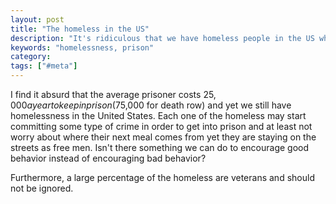 ```yaml
---
layout: post
title: "The homeless in the US"
description: "It's ridiculous that we have homeless people in the US when it costs $25,000 to keep someone in prison for a year."
keywords: "homelessness, prison"
category:
tags: ["#meta"]
---
```

I find it absurd that the average prisoner costs $25,000 a year to keep in prison ($75,000 for death row) and yet we still have homelessness in the United States. Each one of the homeless may start committing some type of crime in order to get into prison and at least not worry about where their next meal comes from yet they are staying on the streets as free men. Isn't there something we can do to encourage good behavior instead of encouraging bad behavior?

Furthermore, a large percentage of the homeless are veterans and should not be ignored.
